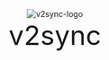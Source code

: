 <center><img src='https://cdn.jsdelivr.net/gh/v2sync/v2sync/assets/icon.png' title='v2sync-logo'></center>

<center><font size='16px'>v2sync</font></center>

